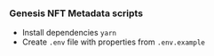 ### Genesis NFT Metadata scripts

* Install dependencies `yarn`
* Create `.env` file with properties from `.env.example` 
